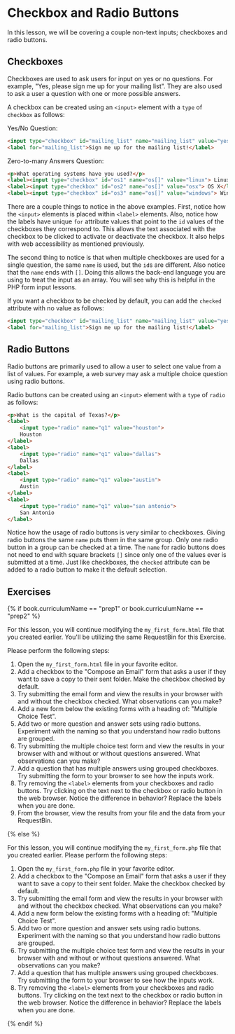 # Checkbox and Radio Buttons

In this lesson, we will be covering a couple non-text inputs; checkboxes and radio buttons.

## Checkboxes

Checkboxes are used to ask users for input on yes or no questions. For example, "Yes, please sign me up for your mailing list". They are also used to ask a user a question with one or more possible answers.

A checkbox can be created using an `<input>` element with a `type` of `checkbox` as follows:

Yes/No Question:

```html
<input type="checkbox" id="mailing_list" name="mailing_list" value="yes">
<label for="mailing_list">Sign me up for the mailing list!</label>
```

Zero-to-many Answers Question:

```html
<p>What operating systems have you used?</p>
<label><input type="checkbox" id="os1" name="os[]" value="linux"> Linux</label>
<label><input type="checkbox" id="os2" name="os[]" value="osx"> OS X</label>
<label><input type="checkbox" id="os3" name="os[]" value="windows"> Windows</label>
```

There are a couple things to notice in the above examples. First, notice how the `<input>` elements is placed within `<label>` elements. Also, notice how the labels have unique `for` attribute values that point to the `id` values of the checkboxes they correspond to. This allows the text associated with the checkbox to be clicked to activate or deactivate the checkbox. It also helps with web accessibility as mentioned previously.

The second thing to notice is that when multiple checkboxes are used for a single question, the same `name` is used, but the `id`s are different. Also notice that the `name` ends with `[]`. Doing this allows the back-end language you are using to treat the input as an array. You will see why this is helpful in the PHP form input lessons.

If you want a checkbox to be checked by default, you can add the `checked` attribute with no value as follows:

```html
<input type="checkbox" id="mailing_list" name="mailing_list" value="yes" checked>
<label for="mailing_list">Sign me up for the mailing list!</label>
```

## Radio Buttons

Radio buttons are primarily used to allow a user to select one value from a list of values. For example, a web survey may ask a multiple choice question using radio buttons.

Radio buttons can be created using an `<input>` element with a `type` of `radio` as follows:

```html
<p>What is the capital of Texas?</p>
<label>
    <input type="radio" name="q1" value="houston">
    Houston
</label>
<label>
    <input type="radio" name="q1" value="dallas">
    Dallas
</label>
<label>
    <input type="radio" name="q1" value="austin">
    Austin
</label>
<label>
    <input type="radio" name="q1" value="san antonio">
    San Antonio
</label>
```

Notice how the usage of radio buttons is very similar to checkboxes. Giving radio buttons the same `name` puts them in the same group. Only one radio button in a group can be checked at a time. The `name` for radio buttons does not need to end with square brackets `[]` since only one of the values ever is submitted at a time. Just like checkboxes, the `checked` attribute can be added to a radio button to make it the default selection.

## Exercises

{% if book.curriculumName == "prep1" or book.curriculumName == "prep2" %}

For this lesson, you will continue modifying the `my_first_form.html` file that you created earlier. You'll be utilizing the same RequestBin for this Exercise.

Please perform the following steps:

1. Open the `my_first_form.html` file in your favorite editor.
1. Add a checkbox to the "Compose an Email" form that asks a user if they want to save a copy to their sent folder. Make the checkbox checked by default.
1. Try submitting the email form and view the results in your browser with and without the checkbox checked. What observations can you make?
1. Add a new form below the existing forms with a heading of: "Multiple Choice Test".
1. Add two or more question and answer sets using radio buttons. Experiment with the naming so that you understand how radio buttons are grouped.
1. Try submitting the multiple choice test form and view the results in your browser with and without or without questions answered. What observations can you make?
1. Add a question that has multiple answers using grouped checkboxes. Try submitting the form to your browser to see how the inputs work.
1. Try removing the `<label>` elements from your checkboxes and radio buttons. Try clicking on the text next to the checkbox or radio button in the web browser. Notice the difference in behavior? Replace the labels when you are done.
1. From the browser, view the results from your file and the data from your RequestBin.

{% else %}

For this lesson, you will continue modifying the `my_first_form.php` file that you created earlier. Please perform the following steps:

1. Open the `my_first_form.php` file in your favorite editor.
1. Add a checkbox to the "Compose an Email" form that asks a user if they want to save a copy to their sent folder. Make the checkbox checked by default.
1. Try submitting the email form and view the results in your browser with and without the checkbox checked. What observations can you make?
1. Add a new form below the existing forms with a heading of: "Multiple Choice Test".
1. Add two or more question and answer sets using radio buttons. Experiment with the naming so that you understand how radio buttons are grouped.
1. Try submitting the multiple choice test form and view the results in your browser with and without or without questions answered. What observations can you make?
1. Add a question that has multiple answers using grouped checkboxes. Try submitting the form to your browser to see how the inputs work.
1. Try removing the `<label>` elements from your checkboxes and radio buttons. Try clicking on the text next to the checkbox or radio button in the web browser. Notice the difference in behavior? Replace the labels when you are done.

{% endif %}
